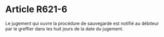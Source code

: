 # Article R621-6

Le jugement qui ouvre la procédure de sauvegarde est notifié au débiteur par le greffier dans les huit jours de la date du jugement.
